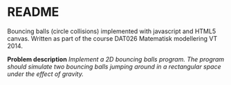 # README #

Bouncing balls (circle collisions) implemented with javascript and HTML5 canvas. Written as part of the course DAT026 Matematisk modellering VT 2014.

**Problem description**
*Implement a 2D bouncing balls program. The program should simulate two bouncing balls jumping around in a rectangular space under the effect of gravity.*

